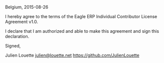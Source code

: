 Belgium, 2015-08-26

I hereby agree to the terms of the Eagle ERP Individual Contributor License
Agreement v1.0.

I declare that I am authorized and able to make this agreement and sign this
declaration.

Signed,

Julien Louette julien@louette.net https://github.com/JulienLouette
